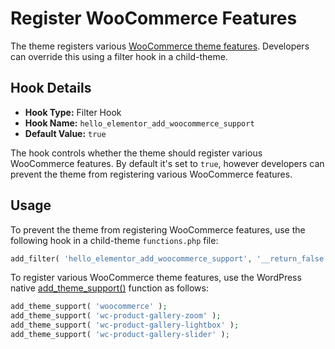 # Register WooCommerce Features

The theme registers various [WooCommerce theme features](https://woocommerce.com/document/woocommerce-theme-developer-handbook/). Developers can override this using a filter hook in a child-theme.

## Hook Details

* **Hook Type:** Filter Hook
* **Hook Name:** `hello_elementor_add_woocommerce_support`
* **Default Value:** `true`

The hook controls whether the theme should register various WooCommerce features. By default it's set to `true`,  however developers can prevent the theme from registering various WooCommerce features.

## Usage

To prevent the theme from registering WooCommerce features, use the following hook in a child-theme `functions.php` file:

```php
add_filter( 'hello_elementor_add_woocommerce_support', '__return_false' );
```

To register various WooCommerce theme features, use the WordPress native [add_theme_support()](https://developer.wordpress.org/reference/functions/add_theme_support/) function as follows:

```php
add_theme_support( 'woocommerce' );
add_theme_support( 'wc-product-gallery-zoom' );
add_theme_support( 'wc-product-gallery-lightbox' );
add_theme_support( 'wc-product-gallery-slider' );
```
